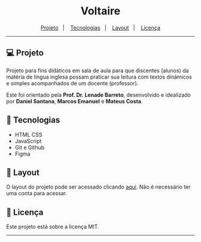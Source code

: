<h1 align="center">
    Voltaire
</h1>

<p align="center">
    <a href="#Projeto">Projeto</a>&nbsp;&nbsp;&nbsp;|&nbsp;&nbsp;&nbsp;
    <a href="#Tecnologias">Tecnologias</a>&nbsp;&nbsp;&nbsp;|&nbsp;&nbsp;&nbsp;
    <a href="#Layout">Layout</a>&nbsp;&nbsp;&nbsp;|&nbsp;&nbsp;&nbsp;
    <a href="#Licença">Licença</a>
</p>

---

## :computer: Projeto

Projeto para fins didáticos em sala de aula para que discentes (alunos) da matéria de lingua inglesa possam praticar sua leitura com textos dinâmicos e simples acompanhados de um docente (professor).

Este foi orientado pela **Prof. Dr. Lenade Barreto**, desenvolvido e idealizado por **Daniel Santana**, **Marcos Emanuel** e **Mateus Costa**.

## :rocket: Tecnologias

- HTML CSS
- JavaScript
- Git e Github
- Figma

## :art: Layout

O layout do projeto pode ser acessado clicando [aqui](). Não é necessário ter uma conta para acessar.

## :memo: Licença

Este projeto está sobre a licença MIT.

---